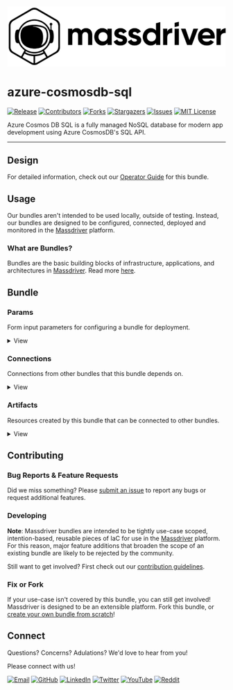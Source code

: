 




[![Massdriver][logo]][website]

# azure-cosmosdb-sql

[![Release][release_shield]][release_url]
[![Contributors][contributors_shield]][contributors_url]
[![Forks][forks_shield]][forks_url]
[![Stargazers][stars_shield]][stars_url]
[![Issues][issues_shield]][issues_url]
[![MIT License][license_shield]][license_url]

<!--
##### STILL NEED TO GET SLACK WORKING ###
[!["Slack Community"](%s)][slack]
-->


Azure Cosmos DB SQL is a fully managed NoSQL database for modern app development using Azure CosmosDB's SQL API.


---

## Design

For detailed information, check out our [Operator Guide](operator.mdx) for this bundle.

## Usage

Our bundles aren't intended to be used locally, outside of testing. Instead, our bundles are designed to be configured, connected, deployed and monitored in the [Massdriver][website] platform.

### What are Bundles?

Bundles are the basic building blocks of infrastructure, applications, and architectures in [Massdriver][website]. Read more [here](https://docs.massdriver.cloud/concepts/bundles).

## Bundle

### Params

Form input parameters for configuring a bundle for deployment.

<details>
<summary>View</summary>

<!-- PARAMS:START -->
## Properties

- **`backups`** *(object)*: Enable and configure backups for your database (cannot be changed after deployment).
  - **`backup_type`** *(string)*: The backup type to use for the Cosmos DB account (cannot be changed after deployment). Must be one of: `['None', 'Continuous', 'Periodic']`. Default: `None`.
  - **`interval`** *(integer)*: The interval between backups in minutes. Only required if backup type is 'Periodic'. Minimum of 60, maximum of 1440. Minimum: `60`. Maximum: `1440`.
  - **`redundancy`** *(string)*: The backup storage redundancy to use for the Cosmos DB account. Only required if backup type is 'Periodic'.
    - **One of**
      - Geo-redundant backup storage
      - Local-redundant backup storage
  - **`retention`** *(integer)*: The number of hours to keep backups. Only required if backup type is 'Periodic'. Minimum of 8, maximum of 720. Minimum: `8`. Maximum: `720`.
- **`database`** *(object)*
  - **`cidr`** *(string)*: Specify a /28 CIDR range within your VNet to create subnet for the Cosmos DB (cannot be changed after deployment).
  - **`consistency_level`** *(string)*: The consistency level to use for this CosmosDB Account. Default: `Session`.
    - **One of**
      - Strong (highest consistency, highest latency, lower throughput)
      - Bounded Staleness (consistency, latency, and throughput varies)
      - Session (strong consistency for client session)
      - Consistent Prefix (similar to eventual, but guarantees order)
      - Eventual (lowest consistency, lowest latency, high throughput)
  - **`max_interval_in_seconds`** *(integer)*: Seconds of staleness tolerated. This value is only usable for Bounded Staleness consistency. Minimum of 300, max of 86400. Minimum: `300`. Maximum: `86400`. Default: `300`.
  - **`max_staleness_prefix`** *(integer)*: The number of stale requests tolerated. This value is only usable for Bounded Staleness consistency. Minimum of 100000, max of 2147483647. Minimum: `100000`. Maximum: `2147483647`. Default: `100000`.
  - **`serverless`** *(boolean)*: Default: `False`.
  - **`total_throughput_limit`** *(integer)*: The total throughput limit imposed on this Cosmos DB account in RU/s (-1 means no limit). Minimum: `-1`. Maximum: `10000000000000000`.
- **`geo_redundancy`** *(object)*
  - **`additional_regions`** *(array)*: Default: `[]`.
    - **Items** *(object)*: Configuration of a failover region region.
      - **`failover_priority`** *(integer)*: The failover priority of the region. The lower the value, the higher the priority is. Minimum value is 2, maximum value is 100. Minimum: `2`. Maximum: `100`.
      - **`location`** *(string)*: The Azure region to host replicated data.
        - **One of**
          - North Central US
          - South Central US
          - East US
          - East US 2
          - West US
          - West US 3
  - **`automatic_failover`** *(boolean)*: Default: `False`.
  - **`multi_region_writes`** *(boolean)*: Default: `False`.
## Examples

  ```json
  {
      "__name": "Development",
      "backups": {
          "backup_type": "None"
      },
      "database": {
          "serverless": true,
          "total_throughput_limit": 100000
      }
  }
  ```

  ```json
  {
      "__name": "Production",
      "backups": {
          "backup_type": "Continuous"
      },
      "database": {
          "serverless": false,
          "total_throughput_limit": -1
      },
      "geo_redundancy": {
          "automatic_failover": true
      }
  }
  ```

<!-- PARAMS:END -->

</details>

### Connections

Connections from other bundles that this bundle depends on.

<details>
<summary>View</summary>

<!-- CONNECTIONS:START -->
## Properties

- **`azure_service_principal`** *(object)*: . Cannot contain additional properties.
  - **`data`** *(object)*
    - **`client_id`** *(string)*: A valid UUID field.

      Examples:
      ```json
      "123xyz99-ab34-56cd-e7f8-456abc1q2w3e"
      ```

    - **`client_secret`** *(string)*
    - **`subscription_id`** *(string)*: A valid UUID field.

      Examples:
      ```json
      "123xyz99-ab34-56cd-e7f8-456abc1q2w3e"
      ```

    - **`tenant_id`** *(string)*: A valid UUID field.

      Examples:
      ```json
      "123xyz99-ab34-56cd-e7f8-456abc1q2w3e"
      ```

  - **`specs`** *(object)*
- **`vnet`** *(object)*: . Cannot contain additional properties.
  - **`data`** *(object)*
    - **`infrastructure`** *(object)*
      - **`cidr`** *(string)*

        Examples:
        ```json
        "10.100.0.0/16"
        ```

        ```json
        "192.24.12.0/22"
        ```

      - **`default_subnet_id`** *(string)*: Azure Resource ID.

        Examples:
        ```json
        "/subscriptions/12345678-1234-1234-abcd-1234567890ab/resourceGroups/resource-group-name/providers/Microsoft.Network/virtualNetworks/network-name"
        ```

      - **`id`** *(string)*: Azure Resource ID.

        Examples:
        ```json
        "/subscriptions/12345678-1234-1234-abcd-1234567890ab/resourceGroups/resource-group-name/providers/Microsoft.Network/virtualNetworks/network-name"
        ```

  - **`specs`** *(object)*
    - **`azure`** *(object)*: .
      - **`region`** *(string)*: Select the Azure region you'd like to provision your resources in.
        - **One of**
          - East US
          - North Central US
          - South Central US
          - West US
<!-- CONNECTIONS:END -->

</details>

### Artifacts

Resources created by this bundle that can be connected to other bundles.

<details>
<summary>View</summary>

<!-- ARTIFACTS:START -->
## Properties

- **`cosmosdb_sql_authentication`** *(object)*: Cosmos DB SQL authentication and cloud-specific configuration. Cannot contain additional properties.
  - **`data`** *(object)*
    - **`authentication`**: CosmosDB SQL connection string. Cannot contain additional properties.
      - **`hostname`** *(string)*: An HTTPS endpoint URL.

        Examples:
        ```json
        "https://example.com/some/path"
        ```

        ```json
        "https://massdriver.cloud"
        ```

      - **`password`** *(string)*
      - **`port`** *(integer)*: Port number. Minimum: `0`. Maximum: `65535`.
      - **`username`** *(string)*
    - **`infrastructure`** *(object)*: Cosmos DB SQL infrastructure configuration. Cannot contain additional properties.
      - **`ari`** *(string)*: Azure Resource ID.

        Examples:
        ```json
        "/subscriptions/12345678-1234-1234-abcd-1234567890ab/resourceGroups/resource-group-name/providers/Microsoft.Network/virtualNetworks/network-name"
        ```

  - **`specs`** *(object)*
    - **`azure`** *(object)*: .
      - **`region`** *(string)*: Select the Azure region you'd like to provision your resources in.
        - **One of**
          - East US
          - North Central US
          - South Central US
          - West US
<!-- ARTIFACTS:END -->

</details>

## Contributing

<!-- CONTRIBUTING:START -->

### Bug Reports & Feature Requests

Did we miss something? Please [submit an issue](https://github.com/massdriver-cloud/azure-cosmosdb-sql/issues) to report any bugs or request additional features.

### Developing

**Note**: Massdriver bundles are intended to be tightly use-case scoped, intention-based, reusable pieces of IaC for use in the [Massdriver][website] platform. For this reason, major feature additions that broaden the scope of an existing bundle are likely to be rejected by the community.

Still want to get involved? First check out our [contribution guidelines](https://docs.massdriver.cloud/bundles/contributing).

### Fix or Fork

If your use-case isn't covered by this bundle, you can still get involved! Massdriver is designed to be an extensible platform. Fork this bundle, or [create your own bundle from scratch](https://docs.massdriver.cloud/bundles/development)!

<!-- CONTRIBUTING:END -->

## Connect

<!-- CONNECT:START -->

Questions? Concerns? Adulations? We'd love to hear from you!

Please connect with us!

[![Email][email_shield]][email_url]
[![GitHub][github_shield]][github_url]
[![LinkedIn][linkedin_shield]][linkedin_url]
[![Twitter][twitter_shield]][twitter_url]
[![YouTube][youtube_shield]][youtube_url]
[![Reddit][reddit_shield]][reddit_url]

<!-- markdownlint-disable -->

[logo]: https://raw.githubusercontent.com/massdriver-cloud/docs/main/static/img/logo-with-logotype-horizontal-400x110.svg
[docs]: https://docs.massdriver.cloud/?utm_source=github&utm_medium=readme&utm_campaign=azure-cosmosdb-sql&utm_content=docs
[website]: https://www.massdriver.cloud/?utm_source=github&utm_medium=readme&utm_campaign=azure-cosmosdb-sql&utm_content=website
[github]: https://github.com/massdriver-cloud?utm_source=github&utm_medium=readme&utm_campaign=azure-cosmosdb-sql&utm_content=github
[slack]: https://massdriverworkspace.slack.com/?utm_source=github&utm_medium=readme&utm_campaign=azure-cosmosdb-sql&utm_content=slack
[linkedin]: https://www.linkedin.com/company/massdriver/?utm_source=github&utm_medium=readme&utm_campaign=azure-cosmosdb-sql&utm_content=linkedin



[contributors_shield]: https://img.shields.io/github/contributors/massdriver-cloud/azure-cosmosdb-sql.svg?style=for-the-badge
[contributors_url]: https://github.com/massdriver-cloud/azure-cosmosdb-sql/graphs/contributors
[forks_shield]: https://img.shields.io/github/forks/massdriver-cloud/azure-cosmosdb-sql.svg?style=for-the-badge
[forks_url]: https://github.com/massdriver-cloud/azure-cosmosdb-sql/network/members
[stars_shield]: https://img.shields.io/github/stars/massdriver-cloud/azure-cosmosdb-sql.svg?style=for-the-badge
[stars_url]: https://github.com/massdriver-cloud/azure-cosmosdb-sql/stargazers
[issues_shield]: https://img.shields.io/github/issues/massdriver-cloud/azure-cosmosdb-sql.svg?style=for-the-badge
[issues_url]: https://github.com/massdriver-cloud/azure-cosmosdb-sql/issues
[release_url]: https://github.com/massdriver-cloud/azure-cosmosdb-sql/releases/latest
[release_shield]: https://img.shields.io/github/release/massdriver-cloud/azure-cosmosdb-sql.svg?style=for-the-badge
[license_shield]: https://img.shields.io/github/license/massdriver-cloud/azure-cosmosdb-sql.svg?style=for-the-badge
[license_url]: https://github.com/massdriver-cloud/azure-cosmosdb-sql/blob/main/LICENSE


[email_url]: mailto:support@massdriver.cloud
[email_shield]: https://img.shields.io/badge/email-Massdriver-black.svg?style=for-the-badge&logo=mail.ru&color=000000
[github_url]: mailto:support@massdriver.cloud
[github_shield]: https://img.shields.io/badge/follow-Github-black.svg?style=for-the-badge&logo=github&color=181717
[linkedin_url]: https://linkedin.com/in/massdriver-cloud
[linkedin_shield]: https://img.shields.io/badge/follow-LinkedIn-black.svg?style=for-the-badge&logo=linkedin&color=0A66C2
[twitter_url]: https://twitter.com/massdriver?utm_source=github&utm_medium=readme&utm_campaign=azure-cosmosdb-sql&utm_content=twitter
[twitter_shield]: https://img.shields.io/badge/follow-Twitter-black.svg?style=for-the-badge&logo=twitter&color=1DA1F2
[discourse_url]: https://community.massdriver.cloud?utm_source=github&utm_medium=readme&utm_campaign=azure-cosmosdb-sql&utm_content=discourse
[discourse_shield]: https://img.shields.io/badge/join-Discourse-black.svg?style=for-the-badge&logo=discourse&color=000000
[youtube_url]: https://www.youtube.com/channel/UCfj8P7MJcdlem2DJpvymtaQ
[youtube_shield]: https://img.shields.io/badge/subscribe-Youtube-black.svg?style=for-the-badge&logo=youtube&color=FF0000
[reddit_url]: https://www.reddit.com/r/massdriver
[reddit_shield]: https://img.shields.io/badge/subscribe-Reddit-black.svg?style=for-the-badge&logo=reddit&color=FF4500

<!-- markdownlint-restore -->

<!-- CONNECT:END -->
